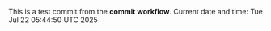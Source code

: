 This is a test commit from the **commit workflow**.
Current date and time: Tue Jul 22 05:44:50 UTC 2025
